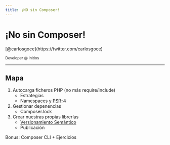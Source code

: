```yaml
---
title: ¡NO sin Composer!
---
```


# ¡No sin Composer!


<p>[@carlosgoce](https://twitter.com/carlosgoce)</p>
<small>Developer @ Initios</small>

---

## Mapa

1. Autocarga ficheros PHP (no más require/include)
    * Estrategias
    * Namespaces y [PSR-4](http://www.php-fig.org/psr/psr-4/)
2. Gestionar depenencias
    * Composer.lock
3. Crear nuestras propias librerías
    * [Versionamiento Semántico](http://semver.org/lang/es/)
    * Publicación

Bonus: Composer CLI + Ejercicios

